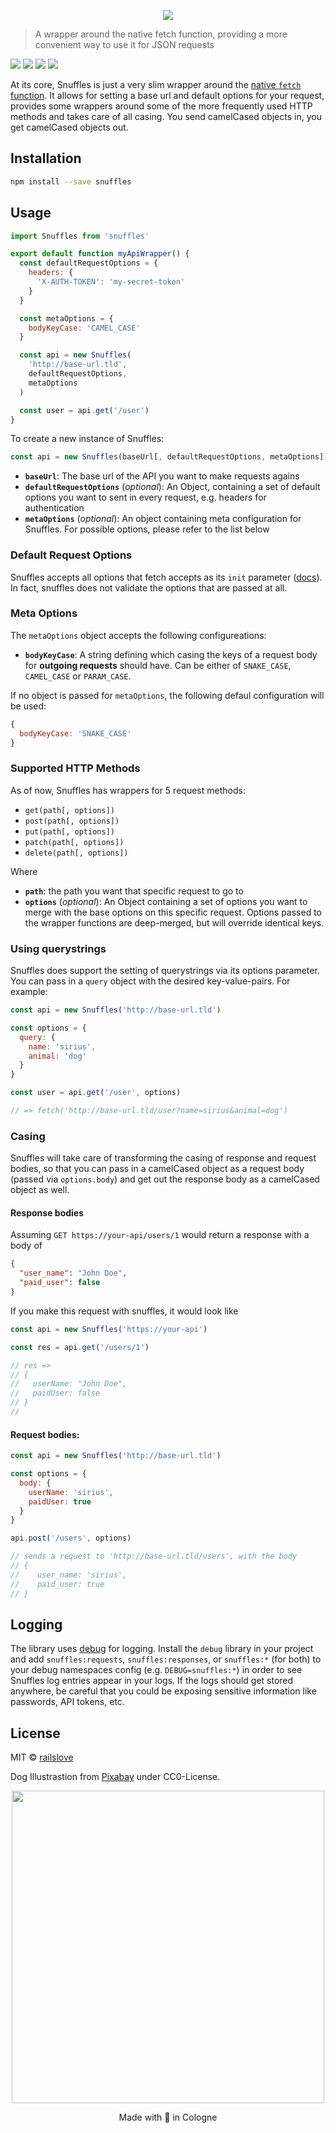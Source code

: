 <p align="center">
  <img src="logo.jpg">
</p>

> A wrapper around the native fetch function, providing a more convenient way to use it for JSON requests

![](https://travis-ci.org/railslove/snuffles.svg?branch=master)
![](https://img.shields.io/github/license/railslove/snuffles.svg)
![](https://img.shields.io/github/tag/railslove/snuffles.svg)
![](https://img.shields.io/npm/v/snuffles.svg)

At its core, Snuffles is just a very slim wrapper around the [native `fetch` function](https://developer.mozilla.org/en-US/docs/Web/API/WindowOrWorkerGlobalScope/fetch). It allows for setting a base url and default options for your request, provides some wrappers around some of the more frequently used HTTP methods and takes care of all casing. You send camelCased objects in, you get camelCased objects out.

## Installation

```bash
npm install --save snuffles
```

## Usage

```jsx
import Snuffles from 'snuffles'

export default function myApiWrapper() {
  const defaultRequestOptions = {
    headers: {
      'X-AUTH-TOKEN': 'my-secret-token'
    }
  }

  const metaOptions = {
    bodyKeyCase: 'CAMEL_CASE'
  }

  const api = new Snuffles(
    'http://base-url.tld',
    defaultRequestOptions,
    metaOptions
  )

  const user = api.get('/user')
}
```

To create a new instance of Snuffles:

```js
const api = new Snuffles(baseUrl[, defaultRequestOptions, metaOptions])
```

- **`baseUrl`**: The base url of the API you want to make requests agains
- **`defaultRequestOptions`** (_optional_): An Object, containing a set of default options you want to sent in every request, e.g. headers for authentication
- **`metaOptions`** (_optional_): An object containing meta configuration for Snuffles. For possible options, please refer to the list below

### Default Request Options

Snuffles accepts all options that fetch accepts as its `init` parameter ([docs](https://developer.mozilla.org/en-US/docs/Web/API/WindowOrWorkerGlobalScope/fetch)). In fact, snuffles does not validate the options that are passed at all.

### Meta Options

The `metaOptions` object accepts the following configureations:

- **`bodyKeyCase`**: A string defining which casing the keys of a request body for **outgoing requests** should have. Can be either of `SNAKE_CASE`, `CAMEL_CASE` or `PARAM_CASE`.

If no object is passed for `metaOptions`, the following defaul configuration will be used:

```javascript
{
  bodyKeyCase: 'SNAKE_CASE'
}
```

### Supported HTTP Methods

As of now, Snuffles has wrappers for 5 request methods:

- `get(path[, options])`
- `post(path[, options])`
- `put(path[, options])`
- `patch(path[, options])`
- `delete(path[, options])`

Where

- **`path`**: the path you want that specific request to go to
- **`options`** (_optional_): An Object containing a set of options you want to merge with the base options on this specific request. Options passed to the wrapper functions are deep-merged, but will override identical keys.

### Using querystrings

Snuffles does support the setting of querystrings via its options parameter. You can pass in a `query` object with the desired key-value-pairs.
For example:

```js
const api = new Snuffles('http://base-url.tld')

const options = {
  query: {
    name: 'sirius',
    animal: 'dog'
  }
}

const user = api.get('/user', options)

// => fetch('http://base-url.tld/user?name=sirius&animal=dog')
```

### Casing

Snuffles will take care of transforming the casing of response and request
bodies, so that you can pass in a camelCased object as a request body (passed
via `options.body`) and get out the response body as a camelCased object as
well.

#### Response bodies

Assuming `GET https://your-api/users/1` would return a response with a body of

```json
{
  "user_name": "John Doe",
  "paid_user": false
}
```

If you make this request with snuffles, it would look like

```js
const api = new Snuffles('https://your-api')

const res = api.get('/users/1')

// res =>
// {
//   userName: "John Doe",
//   paidUser: false
// }
//
```

#### Request bodies:

```js
const api = new Snuffles('http://base-url.tld')

const options = {
  body: {
    userName: 'sirius',
    paidUser: true
  }
}

api.post('/users', options)

// sends a request to 'http://base-url.tld/users', with the body
// {
//    user_name: 'sirius',
//    paid_user: true
// }
```

## Logging

The library uses [debug](https://github.com/visionmedia/debug) for logging. Install the `debug` library in your project and add `snuffles:requests`, `snuffles:responses`, or `snuffles:*` (for both) to your debug namespaces config (e.g. `DEBUG=snuffles:*`) in order to see Snuffles log entries appear in your logs. If the logs should get stored anywhere, be careful that you could be exposing sensitive information like passwords, API tokens, etc.

## License

MIT © [railslove](https://github.com/railslove)

Dog Illustrastion from [Pixabay](https://pixabay.com/en/pug-unicorn-dog-animal-puppy-2970825/) under CC0-License.

<p align="center">
  <img src="logo_rl.svg" width="500px" >
</p>
<p align="center">
  Made with 💚 in Cologne
</p>
